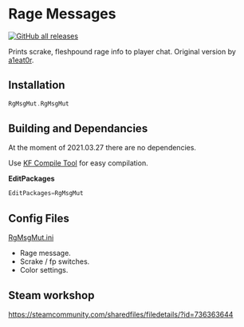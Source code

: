 # Rage Messages

[![GitHub all releases](https://img.shields.io/github/downloads/InsultingPros/RgMsgMut/total)](https://github.com/InsultingPros/RgMsgMut/releases)

Prints scrake, fleshpound rage info to player chat. Original version by [a1eat0r](https://forums.tripwireinteractive.com/index.php?threads/mutator-rage-messages.99328/).

## Installation

```cpp
RgMsgMut.RgMsgMut
```

## Building and Dependancies

At the moment of 2021.03.27 there are no dependencies.

Use [KF Compile Tool](https://github.com/InsultingPros/KFCompileTool) for easy compilation.

**EditPackages**

```cpp
EditPackages=RgMsgMut
```

## Config Files

[RgMsgMut.ini](Configs/RgMsgMut.ini 'main config')

* Rage message.
* Scrake / fp switches.
* Color settings.

## Steam workshop

<https://steamcommunity.com/sharedfiles/filedetails/?id=736363644>
